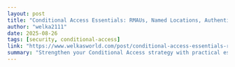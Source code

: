 ```yaml
---
layout: post
title: "Conditional Access Essentials: RMAUs, Named Locations, Authentication Strengths, Service Principals"
author: "welka2111"
date: 2025-08-26
tags: [security, conditional-access]
link: "https://www.welkasworld.com/post/conditional-access-essentials-rmaus-named-locations-authentication-strengths-service-principals"
summary: "Strengthen your Conditional Access strategy with practical essentials. Explore how RMAUs, Named Locations, Authentication Strengths, and Service Principals protect sensitive accounts, secure apps, ..."
---
```

